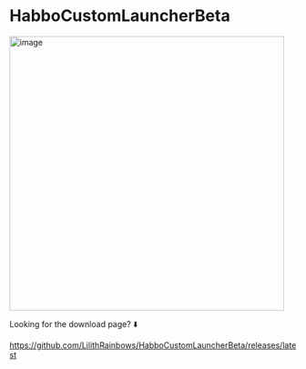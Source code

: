 # HabboCustomLauncherBeta
<img width="482" alt="image" src="https://github.com/user-attachments/assets/bdab6a02-86f5-4f39-8c87-48ce75ecca06" />

Looking for the download page? ⬇️

https://github.com/LilithRainbows/HabboCustomLauncherBeta/releases/latest
